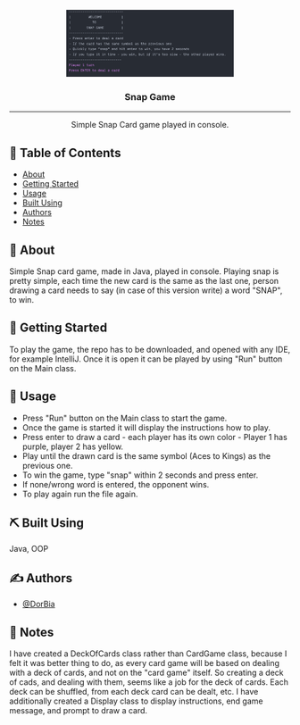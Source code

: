 <p align="center">
  <a href="" rel="noopener">
 <img width=300px height=120px src="./Screenshots/Snap.png" alt="Project logo"></a>
</p>

<h3 align="center">Snap Game</h3>

---

<p align="center"> Simple Snap Card game played in console.
    <br> 
</p>

## 📝 Table of Contents

- [About](#about)
- [Getting Started](#getting_started)
- [Usage](#usage)
- [Built Using](#built_using)
- [Authors](#authors)
- [Notes](#notes)

## 🧐 About <a name = "about"></a>

Simple Snap card game, made in Java, played in console. Playing snap is pretty simple, each time the new card is the same
as the last one, person drawing a card needs to say (in case of this version write) a word "SNAP", to win.

## 🏁 Getting Started <a name = "getting_started"></a>

To play the game, the repo has to be downloaded, and opened with any IDE, for example IntelliJ. Once it is open it can be
played by using "Run" button on the Main class.

## 🎈 Usage <a name="usage"></a>

- Press "Run" button on the Main class to start the game.
- Once the game is started it will display the instructions how to play.
- Press enter to draw a card - each player has its own color - Player 1 has purple, player 2 has yellow.
- Play until the drawn card is the same symbol (Aces to Kings) as the previous one.
- To win the game, type "snap" within 2 seconds and press enter.
- If none/wrong word is entered, the opponent wins.
- To play again run the file again.


## ⛏️ Built Using <a name = "built_using"></a>

Java, OOP

## ✍️ Authors <a name = "authors"></a>

- [@DorBia](https://github.com/dorbia)

## 📌 Notes <a name = "notes"></a>

I have created a DeckOfCards class rather than CardGame class, because I felt it was better thing to do, as every card
game will be based on dealing with a deck of cards, and not on the "card game" itself. So creating a deck of cads, and
dealing with them, seems like a job for the deck of cards. Each deck can be shuffled, from each deck card can be dealt, 
etc. I have additionally created a Display class to display instructions, end game message, and prompt to draw a card. 
